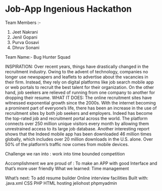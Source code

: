 # Job-App Ingenious Hackathon
Team Members :- 
1) Jeet Nakrani
2) Jenil Gopani
3) Purva Gosavi
4) Dhruv Sonani

Team Name:- Bug Hunter Squad

INSPIRATION:
Over recent years, things have drastically changed in the recruitment industry. Owing to the advent of technology, companies no longer use newspapers and leaflets to advertise about the vacancies in their firm. Instead, they rely on digital platforms like job search mobile app or web portals to recruit the best talent for their organization. On the other hand, job seekers are relieved of running from one company to another for dropping their resume.
 WHAT IT DOES:
The online recruitment sites have witnessed exponential growth since the 2000s. With the internet becoming a prominent part of everyone’s life, there has been an increase in the use of recruitment sites by both job seekers and employers.
Indeed has become the top-rated job and recruitment portal across the world. The platform connects over 250 million unique visitors every month by allowing them unrestrained access to its large job database.
Another interesting report shows that the Indeed mobile app has been downloaded 46 million times globally, which includes over 20 million downloads in the U.S. alone. Over 50% of the platform’s traffic now comes from mobile devices.

Challenge we ran into : work into time bounded competition
                                             
                                            

Accomplishment we are proud of : To make an APP with good Interface and that’s more user friendly
 What we learned:  Time management
                                     
                                        
                                     
What’s next: To add resume builder
                         Online interview facilities 
Built with: 
.java.xml CSS PHP HTML 
hosting
jeliohost
phpmyadmin

